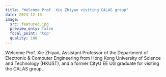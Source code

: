 ```yaml
---
title: "Welcome Prof. Xie Zhiyao visiting CALAS group"
date: 2023-12-13
image:
  src: featured.jpg
  preview_only: false
  focal_point: 'top'
  quality: 100
---
```


<!--more-->

Welcome Prof. Xie Zhiyao, Assistant Professor of the Department of Electronic & Computer Engineering from Hong Kong University of Science and Technology (HKUST), and a former CityU EE UG graduate for visiting the CALAS group.